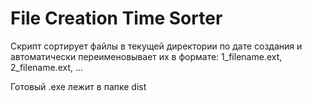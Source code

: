 # File Creation Time Sorter

Скрипт сортирует файлы в текущей директории по дате создания и автоматически переименовывает их в формате:
1_filename.ext, 2_filename.ext, ...

Готовый .exe лежит в папке dist
